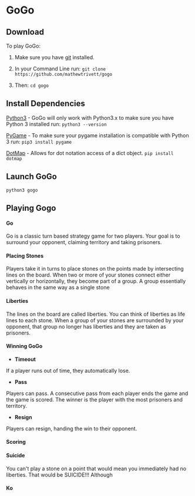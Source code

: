 # GoGo


## Download

To play GoGo:

1. Make sure you have [git](https://git-scm.com/) installed.
2. In your Command Line run:
`git clone https://github.com/mathewtrivett/gogo`

3. Then:
`cd gogo`


## Install Dependencies

[Python3](https://www.python.org/downloads/) - GoGo will only work with Python3.x to make sure you have Python 3 installed run:
`python3 --version`

[PyGame](http://www.pygame.org/hifi.html) - To make sure your pygame installation is compatible with Python 3 run:
`pip3 install pygame`

[DotMap](https://github.com/drgrib/dotmap) - Allows for dot notation access of a dict object.
`pip install dotmap`


## Launch GoGo

`python3 gogo`


## Playing Gogo

#### Go

Go is a classic turn based strategy game for two players.  Your goal is to surround your opponent, claiming territory and taking prisoners.


#### Placing Stones

Players take it in turns to place stones on the points made by intersecting lines on the board.  When two or more of your stones connect either vertically or horizontally, they become part of a group.  A group essentially behaves in the same way as a single stone


#### Liberties

The lines on the board are called liberties.  You can think of liberties as life lines to each stone.  When a group of your stones are surrounded by your opponent, that group no longer has liberties and they are taken as prisoners.


#### Winning GoGo

+ **Timeout**

If a player runs out of time, they automatically lose.

+ **Pass**

Players can pass.  A consecutive pass from each player ends the game and the game is scored.  The winner is the player with the most prisoners and territory.

+ **Resign**

Players can resign, handing the win to their opponent.


#### Scoring



#### Suicide

You can't play a stone on a point that would mean you immediately had no liberties.  That would be SUICIDE!!!  Although

#### Ko









